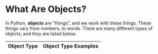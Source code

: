 # What Are Objects?

In Python, **objects** are "things", and we work with these things. These things vary from numbers, to words. There are many different types of objects, and they are listed below.

**Object Type** | **Object Type Examples**
--------------- | ------------------------ 
